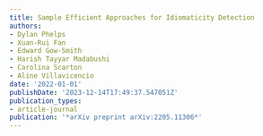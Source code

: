 ```yaml
---
title: Sample Efficient Approaches for Idiomaticity Detection
authors:
- Dylan Phelps
- Xuan-Rui Fan
- Edward Gow-Smith
- Harish Tayyar Madabushi
- Carolina Scarton
- Aline Villavicencio
date: '2022-01-01'
publishDate: '2023-12-14T17:49:37.547051Z'
publication_types:
- article-journal
publication: '*arXiv preprint arXiv:2205.11306*'
---
```

